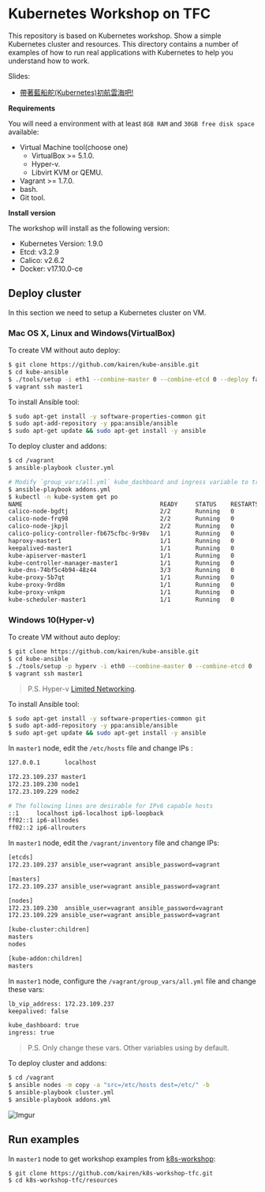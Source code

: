 # Kubernetes Workshop on TFC
This repository is based on Kubernetes workshop. Show a simple Kubernetes cluster and resources. This directory contains a number of examples of how to run real applications with Kubernetes to help you understand how to work.

Slides:
- [帶著藍船舵(Kubernetes)初航雲海吧!](https://goo.gl/ZeWYfz)

**Requirements**

You will need a environment with at least `8GB RAM` and `30GB free disk space` available:
* Virtual Machine tool(choose one)
  * VirtualBox >= 5.1.0.
  * Hyper-v.
  * Libvirt KVM or QEMU.
* Vagrant >= 1.7.0.
* bash.
* Git tool.

**Install version**

The workshop will install as the following version:
* Kubernetes Version: 1.9.0
* Etcd: v3.2.9
* Calico: v2.6.2
* Docker: v17.10.0-ce

## Deploy cluster
In this section we need to setup a Kubernetes cluster on VM.

### Mac OS X, Linux and Windows(VirtualBox)
To create VM without auto deploy:
```sh
$ git clone https://github.com/kairen/kube-ansible.git
$ cd kube-ansible
$ ./tools/setup -i eth1 --combine-master 0 --combine-etcd 0 --deploy false
$ vagrant ssh master1
```

To install Ansible tool:
```sh
$ sudo apt-get install -y software-properties-common git
$ sudo apt-add-repository -y ppa:ansible/ansible
$ sudo apt-get update && sudo apt-get install -y ansible
```

To deploy cluster and addons:
```sh
$ cd /vagrant
$ ansible-playbook cluster.yml

# Modify `group_vars/all.yml` kube_dashboard and ingress variable to true.
$ ansible-playbook addons.yml
$ kubectl -n kube-system get po
NAME                                       READY     STATUS    RESTARTS   AGE
calico-node-bgdtj                          2/2       Running   0          3m
calico-node-frq98                          2/2       Running   0          3m
calico-node-jkpjl                          2/2       Running   0          3m
calico-policy-controller-fb675cfbc-9r98v   1/1       Running   0          3m
haproxy-master1                            1/1       Running   0          1m
keepalived-master1                         1/1       Running   0          1m
kube-apiserver-master1                     1/1       Running   0          1m
kube-controller-manager-master1            1/1       Running   0          1m
kube-dns-74bf5c4b94-48z44                  3/3       Running   0          3m
kube-proxy-5b7qt                           1/1       Running   0          3m
kube-proxy-9rd8m                           1/1       Running   0          3m
kube-proxy-vnkpm                           1/1       Running   0          3m
kube-scheduler-master1                     1/1       Running   0          1m
```

### Windows 10(Hyper-v)
To create VM without auto deploy:
```sh
$ git clone https://github.com/kairen/kube-ansible.git
$ cd kube-ansible
$ ./tools/setup -p hyperv -i eth0 --combine-master 0 --combine-etcd 0
$ vagrant ssh master1
```
> P.S. Hyper-v [Limited Networking](https://www.vagrantup.com/docs/hyperv/limitations.html#limited-networking).

To install Ansible tool:
```sh
$ sudo apt-get install -y software-properties-common git
$ sudo apt-add-repository -y ppa:ansible/ansible
$ sudo apt-get update && sudo apt-get install -y ansible
```

In `master1` node, edit the `/etc/hosts` file and change IPs :
```sh
127.0.0.1       localhost

172.23.109.237 master1
172.23.109.230 node1
172.23.109.229 node2

# The following lines are desirable for IPv6 capable hosts
::1     localhost ip6-localhost ip6-loopback
ff02::1 ip6-allnodes
ff02::2 ip6-allrouters
```

In `master1` node, edit the `/vagrant/inventory` file and change IPs:
```sh
[etcds]
172.23.109.237 ansible_user=vagrant ansible_password=vagrant

[masters]
172.23.109.237 ansible_user=vagrant ansible_password=vagrant

[nodes]
172.23.109.230  ansible_user=vagrant ansible_password=vagrant
172.23.109.229 ansible_user=vagrant ansible_password=vagrant

[kube-cluster:children]
masters
nodes

[kube-addon:children]
masters
```

In `master1` node, configure the `/vagrant/group_vars/all.yml` file and change these vars:
```sh
lb_vip_address: 172.23.109.237
keepalived: false

kube_dashboard: true
ingress: true
```
> P.S. Only change these vars. Other variables using by default.

To deploy cluster and addons:
```sh
$ cd /vagrant
$ ansible nodes -m copy -a "src=/etc/hosts dest=/etc/" -b
$ ansible-playbook cluster.yml
$ ansible-playbook addons.yml
```

![Imgur](https://i.imgur.com/qXhsAem.png)

## Run examples
In `master1` node to get workshop examples from [k8s-workshop](https://github.com/kairen/k8s-workshop.git):
```sh
$ git clone https://github.com/kairen/k8s-workshop-tfc.git
$ cd k8s-workshop-tfc/resources
```

